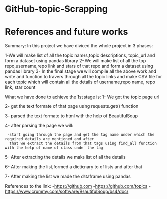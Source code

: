 # GitHub-topic-Scrapping


# References and future works
Summary:
 In this project we have divided the whole project in 3 phases:

 1-We will make list of all the topic names,topic descriptions,
     topic_url and form a dataset using pandas library
 2- We will make list of all the top repo,username,repo link and stars of that repo
     and form a dataset using pandas library
 3- In the final stage we will compile all the above work and write and function 
    to travers through all the topic links and make CSV file for each topic which 
    will contain all the details of username,repo name, repo link, star count



 What we have done to achieve the 1st stage is:
 1- We got the topic page url
 
 2- get the text formate of that page using requests.get() function
 
 3- parsed the text formate to html with the help of BeautifulSoup 
 
 4- after parsing the page we will:      
 
     -start going through the page and get the tag name under which the required details are mentioned and after 
      that we extract the details from that tags using find_all function with the help of name of class under the tag
      
 5- After extracting the details we make list of all the details
 
 6- After making the list,formed a dictionary to of lists and after that
 
 7- After making the list we made the dataframe using pandas 
 

References to the link:
-https://github.com
-https://github.com/topics
-https://www.crummy.com/software/BeautifulSoup/bs4/doc/
